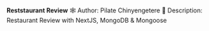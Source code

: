 **Reststaurant Review**
:spider_web:	Author: Pilate Chinyengetere
:construction:	Description: Restaurant Review with NextJS, MongoDB & Mongoose